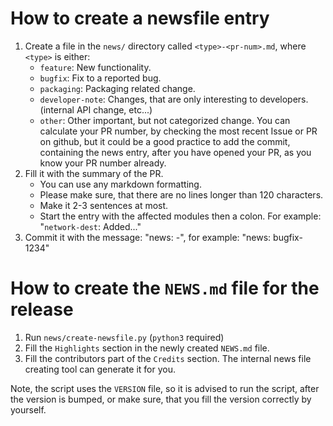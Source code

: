 How to create a newsfile entry
==============================

 1. Create a file in the `news/` directory called `<type>-<pr-num>.md`, where `<type>` is either:
     * `feature`: New functionality.
     * `bugfix`: Fix to a reported bug.
     * `packaging`: Packaging related change.
     * `developer-note`: Changes, that are only interesting to developers. (internal API change, etc...)
     * `other`: Other important, but not categorized change.
    You can calculate your PR number, by checking the most recent Issue or PR on github,
    but it could be a good practice to add the commit, containing the news entry, after you
    have opened your PR, as you know your PR number already.
 2. Fill it with the summary of the PR.
     * You can use any markdown formatting.
     * Please make sure, that there are no lines longer than 120 characters.
     * Make it 2-3 sentences at most.
     * Start the entry with the affected modules then a colon. For example: "`network-dest`: Added..."
 3. Commit it with the message: "news: <type>-<pr-num>", for example: "news: bugfix-1234"


How to create the `NEWS.md` file for the release
================================================

 1. Run `news/create-newsfile.py` (`python3` required)
 2. Fill the `Highlights` section in the newly created `NEWS.md` file.
 3. Fill the contributors part of the `Credits` section.
    The internal news file creating tool can generate it for you.

Note, the script uses the `VERSION` file, so it is advised to run the script, after the version is bumped,
or make sure, that you fill the version correctly by yourself.
